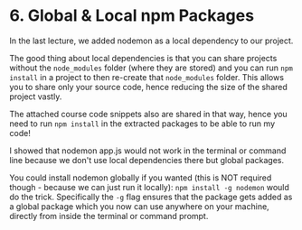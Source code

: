 # 6. Global & Local npm Packages

In the last lecture, we added nodemon as a local dependency to our project.

The good thing about local dependencies is that you can share projects without the `node_modules` folder (where they are stored) and you can run `npm install` in a project to then re-create that `node_modules` folder. This allows you to share only your source code, hence reducing the size of the shared project vastly.

The attached course code snippets also are shared in that way, hence you need to run `npm install` in the extracted packages to be able to run my code!

I showed that nodemon app.js would not work in the terminal or command line because we don't use local dependencies there but global packages.

You could install nodemon globally if you wanted (this is NOT required though - because we can just run it locally): `npm install -g nodemon` would do the trick. Specifically the `-g` flag ensures that the package gets added as a global package which you now can use anywhere on your machine, directly from inside the terminal or command prompt.
